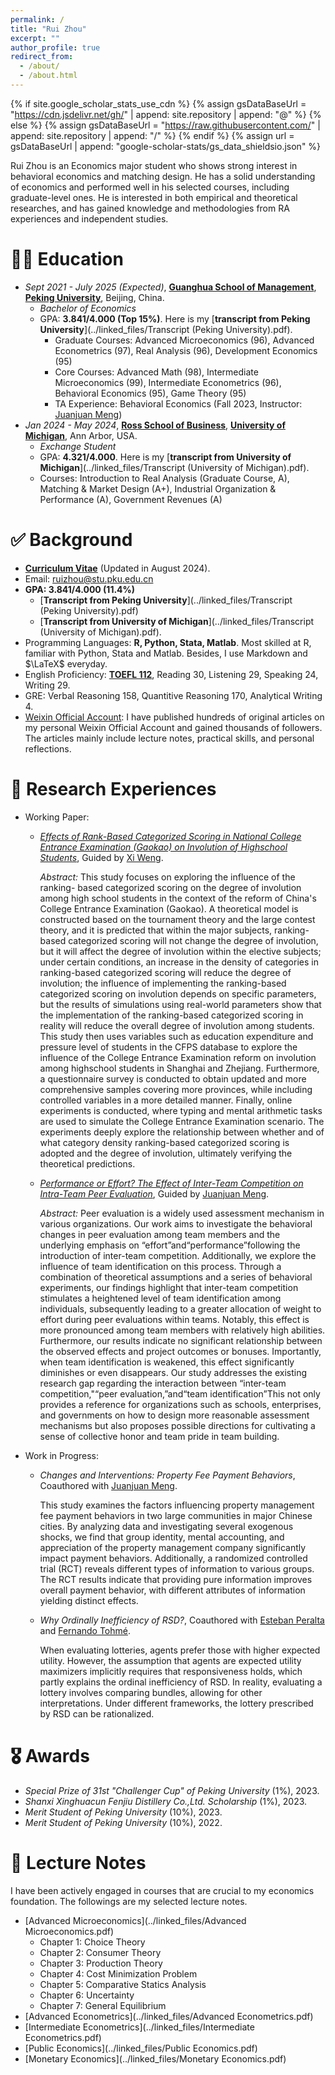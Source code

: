 ```yaml
---
permalink: /
title: "Rui Zhou"
excerpt: ""
author_profile: true
redirect_from: 
  - /about/
  - /about.html
---
```


{% if site.google_scholar_stats_use_cdn %}
{% assign gsDataBaseUrl = "https://cdn.jsdelivr.net/gh/" | append: site.repository | append: "@" %}
{% else %}
{% assign gsDataBaseUrl = "https://raw.githubusercontent.com/" | append: site.repository | append: "/" %}
{% endif %}
{% assign url = gsDataBaseUrl | append: "google-scholar-stats/gs_data_shieldsio.json" %}


Rui Zhou is an Economics major student who shows strong interest in behavioral economics and matching design. He has a solid understanding of economics and performed well in his selected courses, including graduate-level ones. He is interested in both empirical and theoretical researches, and has gained knowledge and methodologies from RA experiences and independent studies.



<span class='anchor' id='education'></span>

# 🧑‍🎓 Education

- *Sept 2021 - July 2025 (Expected)*, [**Guanghua School of Management**](https://en.gsm.pku.edu.cn/), [**Peking University**](https://english.pku.edu.cn/), Beijing, China.
  - _Bachelor of Economics_
  - GPA: **3.841/4.000 (Top 15%)**. Here is my [**transcript from Peking University**](../linked_files/Transcript (Peking University).pdf).
    * Graduate Courses: Advanced Microeconomics (96), Advanced Econometrics (97), Real Analysis (96), Development Economics (95)
    * Core Courses: Advanced Math (98), Intermediate Microeconomics (99), Intermediate Econometrics (96), Behavioral Economics (95), Game Theory (95)
    * TA Experience: Behavioral Economics (Fall 2023, Instructor: [Juanjuan Meng](https://en.gsm.pku.edu.cn/faculty/jumeng/))
      <!-- Advanced Microeconomics (Fall 2024, Instructor: [Eric Shi](https://econ.pku.edu.cn/english/faculty/fulltimefaculty/sdfasd/357924.htm)) -->
- *Jan 2024 - May 2024*, [**Ross School of Business**](https://michiganross.umich.edu/), [**University of Michigan**](https://umich.edu/), Ann Arbor, USA.
  - _Exchange Student_
  - GPA: **4.321/4.000**. Here is my [**transcript from University of Michigan**](../linked_files/Transcript (University of Michigan).pdf).
  - Courses: Introduction to Real Analysis (Graduate Course, A), Matching & Market Design (A+), Industrial Organization & Performance (A), Government Revenues (A) 

<span class='anchor' id='background'></span>


# ✅ Background

* [**Curriculum Vitae**](../linked_files/Rui_Zhou_CV.pdf) (Updated in August 2024).
* Email: <a href="mailto:ruizhou@stu.pku.edu.cn">ruizhou@stu.pku.edu.cn</a>
* **GPA: 3.841/4.000 (11.4%)**
  * [**Transcript from Peking University**](../linked_files/Transcript (Peking University).pdf)
  * [**Transcript from University of Michigan**](../linked_files/Transcript (University of Michigan).pdf).
* Programming Languages: **R, Python, Stata, Matlab**. Most skilled at R, familiar with Python, Stata and Matlab. Besides, I use Markdown and $\LaTeX$ everyday.
* English Proficiency: [**TOEFL 112**](../linked_files/Rui_Zhou_TOEFL.pdf), Reading 30, Listening 29, Speaking 24, Writing 29.
* GRE: Verbal Reasoning 158, Quantitive Reasoning 170, Analytical Writing 4.
* [Weixin Official Account](https://mp.weixin.qq.com/s?__biz=Mzk0NTMxNjcxNg==&mid=2247491485&idx=1&sn=c4fda51b662c9130550966d2eb22787e&chksm=c316699ef461e0887070e8ffcf1063606982dde436ac0c45437d1a35dd4552d443991dd4d635#rd): I have published hundreds of original articles on my personal Weixin Official Account and gained thousands of followers. The articles mainly include lecture notes, practical skills, and personal reflections.


<span class='anchor' id='researchexp'></span>


# 🧪 Research Experiences

* Working Paper:
  * [_Effects of Rank-Based Categorized Scoring in National College Entrance Examination (Gaokao) on Involution of Highschool Students_](../linked_files/等级赋分制对高考考生内卷程度的影响.pdf), Guided by [Xi Weng](https://en.gsm.pku.edu.cn/faculty/wengxi125/).

    *Abstract:* This study focuses on exploring the influence of the ranking- based categorized scoring on the degree of involution among high school students in the context of the reform of China's College Entrance Examination (Gaokao). A theoretical model is constructed based on the tournament theory and the large contest theory, and it is predicted that within the major subjects, ranking-based categorized scoring will not change the degree of involution, but it will affect the degree of involution within the elective subjects; under certain conditions, an increase in the density of categories in ranking-based categorized scoring will reduce the degree of involution; the influence of implementing the ranking-based categorized scoring on involution depends on specific parameters, but the results of simulations using real-world parameters show that the implementation of the ranking-based categorized scoring in reality will reduce the overall degree of involution among students. This study then uses variables such as education expenditure and pressure level of students in the CFPS database to explore the influence of the College Entrance Examination reform on involution among highschool students in Shanghai and Zhejiang. Furthermore, a questionnaire survey is conducted to obtain updated and more comprehensive samples covering more provinces, while including controlled variables in a more detailed manner. Finally, online experiments is conducted, where typing and mental arithmetic tasks are used to simulate the College Entrance Examination scenario. The experiments deeply explore the relationship between whether and of what category density ranking-based categorized scoring is adopted and the degree of involution, ultimately verifying the theoretical predictions.
  * [_Performance or Effort? The Effect of Inter-Team Competition on Intra-Team Peer Evaluation_](../linked_files/“功劳”还是“苦劳”？——团队间竞争对团队成员互评的影响.pdf), Guided by [Juanjuan Meng](https://en.gsm.pku.edu.cn/faculty/jumeng/).

    *Abstract:* Peer evaluation is a widely used assessment mechanism in various organizations. Our work aims to investigate the behavioral changes in peer evaluation among team members and the underlying emphasis on “effort”and“performance”following the introduction of inter-team competition. Additionally, we explore the influence of team identification on this process. Through a combination of theoretical assumptions and a series of behavioral experiments, our findings highlight that inter-team competition stimulates a heightened level of team identification among individuals, subsequently leading to a greater allocation of weight to effort during peer evaluations within teams. Notably, this effect is more pronounced among team members with relatively high abilities. Furthermore, our results indicate no significant relationship between the observed effects and project outcomes or bonuses. Importantly, when team identification is weakened, this effect significantly diminishes or even disappears. Our study addresses the existing research gap regarding the interaction between “inter-team competition,"“peer evaluation,”and“team identification”This not only provides a reference for organizations such as schools, enterprises, and governments on how to design more reasonable assessment mechanisms but also proposes possible directions for cultivating a sense of collective honor and team pride in team building.
* Work in Progress:
  * _Changes and Interventions: Property Fee Payment Behaviors_, Coauthored with [Juanjuan Meng](https://en.gsm.pku.edu.cn/faculty/jumeng/).

    This study examines the factors influencing property management fee payment behaviors in two large communities in major Chinese cities. By analyzing data and investigating several exogenous shocks, we find that group identity, mental accounting, and appreciation of the property management company significantly impact payment behaviors. Additionally, a randomized controlled trial (RCT) reveals different types of information to various groups. The RCT results indicate that providing pure information improves overall payment behavior, with different attributes of information yielding distinct effects.
  * _Why Ordinally Inefficiency of RSD?_, Coauthored with [Esteban Peralta](https://sites.lsa.umich.edu/eperalta/) and [Fernando Tohmé](https://gcas.ie/why-gcas/research/research-fellows/fernando-tohme).

    When evaluating lotteries, agents prefer those with higher expected utility. However, the assumption that agents are expected utility maximizers implicitly requires that responsiveness holds, which partly explains the ordinal inefficiency of RSD. In reality, evaluating a lottery involves comparing bundles, allowing for other interpretations. Under different frameworks, the lottery prescribed by RSD can be rationalized.

<span class='anchor' id='awards'></span>

# 🎖 Awards

* _Special Prize of 31st "Challenger Cup" of Peking University_ (1%), 2023.
* _Shanxi Xinghuacun Fenjiu Distillery Co.,Ltd. Scholarship_ (1%), 2023.
* _Merit Student of Peking University_ (10%), 2023.
* _Merit Student of Peking University_ (10%), 2022.

<span class='anchor' id='lecturenotes'></span>

# 📒 Lecture Notes

I have been actively engaged in courses that are crucial to my economics foundation. The followings are my selected lecture notes.

* [Advanced Microeconomics](../linked_files/Advanced Microeconomics.pdf)
  * Chapter 1: Choice Theory
  * Chapter 2: Consumer Theory
  * Chapter 3: Production Theory
  * Chapter 4: Cost Minimization Problem
  * Chapter 5: Comparative Statics Analysis
  * Chapter 6: Uncertainty
  * Chapter 7: General Equilibrium
* [Advanced Econometrics](../linked_files/Advanced Econometrics.pdf)
* [Intermediate Econometrics](../linked_files/Intermediate Econometrics.pdf)
* [Public Economics](../linked_files/Public Economics.pdf)
* [Monetary Economics](../linked_files/Monetary Economics.pdf)

